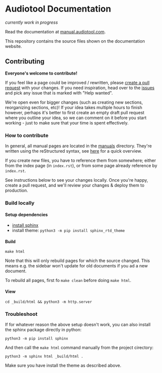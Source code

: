 # Audiotool Documentation

_currently work in progress_

Read the documentation at [manual.audiotool.com](https://manual.audiotool.com).

This repository contains the source files shown on the documentation website.

## Contributing

**Everyone's welcome to contribute!**

If you feel like a page could be improved / rewritten, please [create a pull request](https://docs.github.com/en/get-started/quickstart/contributing-to-projects) with your changes. If you need inspiration, head over to the [issues](https://github.com/audiotool/docs/issues) and pick any issue that is marked with "Help wanted".

We're open even for bigger changes (such as creating new sections, reorganizing sections, etc)! If your idea takes multiple hours to finish however, perhaps it's better to first create an empty draft pull request where you outline your idea, so we can comment on it before you start working - just to make sure that your time is spent effectively. 

### How to contribute

In general, all manual pages are located in the [manuals](/manuals/) directory. They're written using the reStructured syntax, see [here](https://www.sphinx-doc.org/en/master/usage/restructuredtext/basics.html) for a quick overview.

If you create new files, you have to reference them from somewhere; either from the index page (in `index.rst`), or from some page already reference by `index.rst`. 

See instructions below to see your changes locally. Once you're happy, create a pull request, and we'll review your changes & deploy them to production.

### Build locally

#### Setup dependencies

* [install sphinx](https://www.sphinx-doc.org/en/master/usage/installation.html)
* install theme: `python3 -m pip install sphinx_rtd_theme`

#### Build

```
make html
```

Note  that this will only rebuild pages for which the source changed.
This means e.g. the sidebar won't update for old documents if you ad a new document.

To rebuild all pages, first fo `make clean` before doing `make html`.

#### View

```
cd _build/html && python3 -m http.server
```


### Troubleshoot

If for whatever reason the above setup doesn't work, you can also install the sphinx 
package directly in python:

```
python3 -m pip install sphinx
```

And then call the `make html` command manually from the project cirectory:

```
python3 -m sphinx html _build/html .
```

Make sure you have install the theme as described above.
